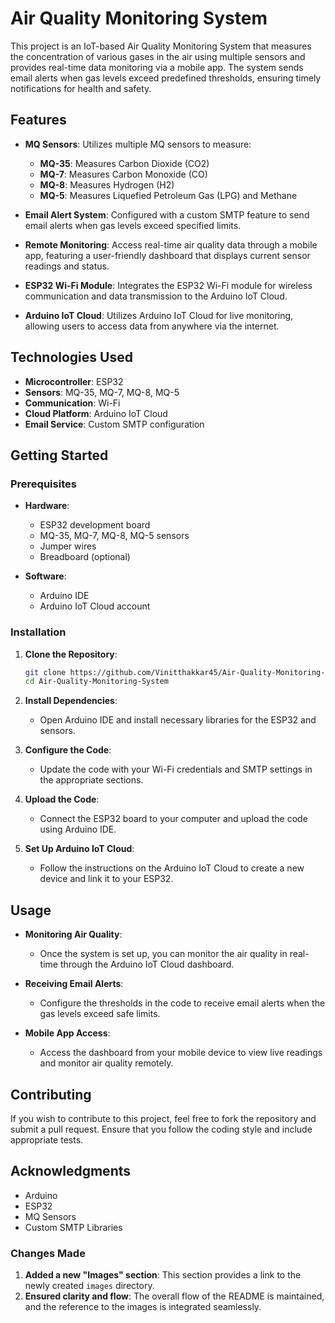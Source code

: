 # Air Quality Monitoring System

This project is an IoT-based Air Quality Monitoring System that measures the concentration of various gases in the air using multiple sensors and provides real-time data monitoring via a mobile app. The system sends email alerts when gas levels exceed predefined thresholds, ensuring timely notifications for health and safety.

## Features

- **MQ Sensors**: Utilizes multiple MQ sensors to measure:
  - **MQ-35**: Measures Carbon Dioxide (CO2)
  - **MQ-7**: Measures Carbon Monoxide (CO)
  - **MQ-8**: Measures Hydrogen (H2)
  - **MQ-5**: Measures Liquefied Petroleum Gas (LPG) and Methane

- **Email Alert System**: Configured with a custom SMTP feature to send email alerts when gas levels exceed specified limits.

- **Remote Monitoring**: Access real-time air quality data through a mobile app, featuring a user-friendly dashboard that displays current sensor readings and status.

- **ESP32 Wi-Fi Module**: Integrates the ESP32 Wi-Fi module for wireless communication and data transmission to the Arduino IoT Cloud.

- **Arduino IoT Cloud**: Utilizes Arduino IoT Cloud for live monitoring, allowing users to access data from anywhere via the internet.

## Technologies Used

- **Microcontroller**: ESP32
- **Sensors**: MQ-35, MQ-7, MQ-8, MQ-5
- **Communication**: Wi-Fi
- **Cloud Platform**: Arduino IoT Cloud
- **Email Service**: Custom SMTP configuration

## Getting Started

### Prerequisites

- **Hardware**:
  - ESP32 development board
  - MQ-35, MQ-7, MQ-8, MQ-5 sensors
  - Jumper wires
  - Breadboard (optional)

- **Software**:
  - Arduino IDE
  - Arduino IoT Cloud account

### Installation

1. **Clone the Repository**:

   ```bash
   git clone https://github.com/Vinitthakkar45/Air-Quality-Monitoring-System.git
   cd Air-Quality-Monitoring-System
   
2. **Install Dependencies**:
   - Open Arduino IDE and install necessary libraries for the ESP32 and sensors.

3. **Configure the Code**:
   - Update the code with your Wi-Fi credentials and SMTP settings in the appropriate sections.

4. **Upload the Code**:
   - Connect the ESP32 board to your computer and upload the code using Arduino IDE.

5. **Set Up Arduino IoT Cloud**:
   - Follow the instructions on the Arduino IoT Cloud to create a new device and link it to your ESP32.

## Usage

- **Monitoring Air Quality**:
  - Once the system is set up, you can monitor the air quality in real-time through the Arduino IoT Cloud dashboard.

- **Receiving Email Alerts**:
  - Configure the thresholds in the code to receive email alerts when the gas levels exceed safe limits.

- **Mobile App Access**:
  - Access the dashboard from your mobile device to view live readings and monitor air quality remotely.

## Contributing

If you wish to contribute to this project, feel free to fork the repository and submit a pull request. Ensure that you follow the coding style and include appropriate tests.

## Acknowledgments

- Arduino
- ESP32
- MQ Sensors
- Custom SMTP Libraries


### Changes Made
1. **Added a new "Images" section**: This section provides a link to the newly created `images` directory.
2. **Ensured clarity and flow**: The overall flow of the README is maintained, and the reference to the images is integrated seamlessly.
